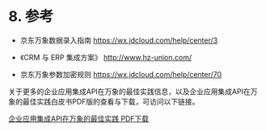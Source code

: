 # 8. 参考

- 京东万象数据录入指南 https://wx.jdcloud.com/help/center/3 

- 《CRM 与 ERP 集成方案》 http://www.hz-union.com/ 

- 京东万象参数加密规则 https://wx.jdcloud.com/help/center/70 


关于更多的企业应用集成API在万象的最佳实践信息，以及企业应用集成API在万象的最佳实践白皮书PDF版的查看与下载，可访问以下链接。

[企业应用集成API在万象的最佳实践 PDF下载](https://cloudmarket-product.oss.cn-north-1.jcloudcs.com/a4a224d9535dc8eb1672df87424349f820190731144838627.pdf)
